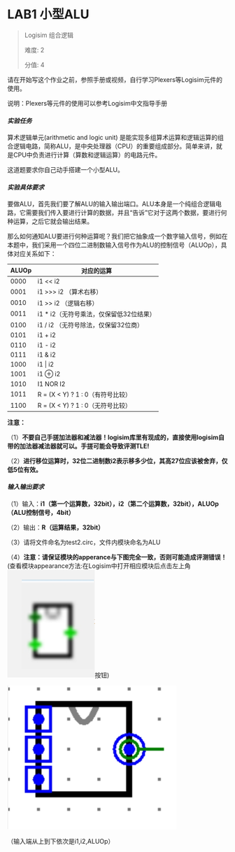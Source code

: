 # LAB1 小型ALU

> Logisim 组合逻辑
>
> 难度: 2
>
> 分值: 4

请在开始写这个作业之前，参照手册或视频，自行学习Plexers等Logisim元件的使用。

说明：Plexers等元件的使用可以参考Logisim中文指导手册

#### *实验任务*

算术逻辑单元(arithmetic and logic unit) 是能实现多组算术运算和逻辑运算的组合逻辑电路，简称ALU，是中央处理器（CPU）的重要组成部分。简单来讲，就是CPU中负责进行计算（算数和逻辑运算）的电路元件。

这道题要求你自己动手搭建一个小型ALU。

#### *实验具体要求*

要做ALU，首先我们要了解ALU的输入输出端口。ALU本身是一个纯组合逻辑电路，它需要我们传入要进行计算的数据，并且“告诉”它对于这两个数据，要进行何种运算，之后它就会输出结果。

那么如何通知ALU要进行何种运算呢？我们把它抽象成一个数字输入信号，例如在本题中，我们采用一个四位二进制数输入信号作为ALU的控制信号（ALUOp），具体对应关系如下：

| ALUOp | 对应的运算                              |
| ----- | --------------------------------------- |
| 0000  | i1 << i2                                |
| 0001  | i1 >>> i2 （算术右移）                  |
| 0010  | i1 >> i2 （逻辑右移）                   |
| 0011  | i1 * i2（无符号乘法，仅保留低32位结果） |
| 0100  | i1 / i2 （无符号除法，仅保留32位商）    |
| 0101  | i1 + i2                                 |
| 0110  | i1 - i2                                 |
| 0111  | i1 & i2                                 |
| 1000  | i1 \| i2                                |
| 1001  | i1 ⊕ i2                                 |
| 1010  | I1 NOR I2                               |
| 1011  | R = (X < Y) ? 1 : 0（有符号比较）       |
| 1100  | R = (X < Y) ? 1 : 0（无符号比较）       |

**注意：**

（1）**不要自己手搓加法器和减法器！logisim库里有现成的，直接使用logisim自带的加法器减法器就可以。手搓可能会导致评测TLE!**

（2）**进行移位运算时，32位二进制数i2表示移多少位，其高27位应该被舍弃，仅低5位有效。**

#### *输入输出要求*

（1）输入：**i1（第一个运算数，32bit），i2（第二个运算数，32bit），ALUOp（ALU控制信号，4bit）**

（2）输出：**R（运算结果，32bit）**

（3）请将文件命名为test2.circ，文件内模块命名为ALU

（4）**注意：请保证模块的apperance与下图完全一致，否则可能造成评测错误！**(查看模块appearance方法:在Logisim中打开相应模块后点击左上角![image-20231110145254939](./img/image-20231110145254939.png)按钮)

![image-20231110145333187](./img/image-20231110145333187.png)

（输入端从上到下依次是i1,i2,ALUOp）
